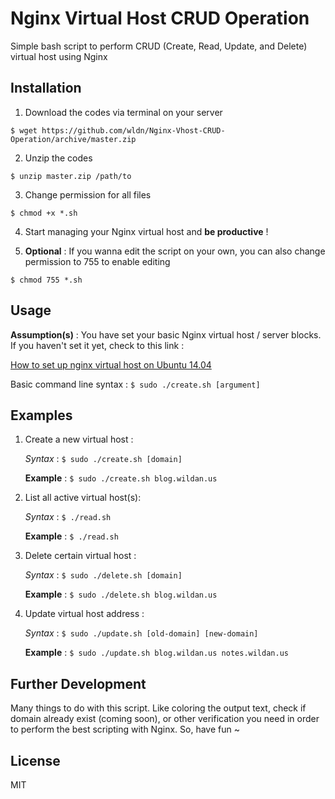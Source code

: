 # Nginx Virtual Host CRUD Operation

Simple bash script to perform CRUD (Create, Read, Update, and Delete) virtual host using Nginx

## Installation
1. Download the codes via terminal on your server

  `$ wget https://github.com/wldn/Nginx-Vhost-CRUD-Operation/archive/master.zip`

2. Unzip the codes

  `$ unzip master.zip /path/to`
  
3. Change permission for all files

  `$ chmod +x *.sh`
  
4. Start managing your Nginx virtual host and **be productive** !

5. **Optional** : If you wanna edit the script on your own, you can also change permission to 755 to enable editing

  `$ chmod 755 *.sh`
  
## Usage
**Assumption(s)** : You have set your basic Nginx virtual host / server blocks. If you haven't set it yet, check to this link : 

[How to set up nginx virtual host on Ubuntu 14.04](https://www.digitalocean.com/community/tutorials/how-to-set-up-apache-virtual-hosts-on-ubuntu-14-04-lts)

Basic command line syntax :
  `$ sudo ./create.sh [argument]`

## Examples
1. Create a new virtual host : 
   
   *Syntax* : `$ sudo ./create.sh [domain]`

   **Example** : `$ sudo ./create.sh blog.wildan.us`

2. List all active virtual host(s): 
   
   *Syntax* : `$ ./read.sh`

   **Example** : `$ ./read.sh`

3. Delete certain virtual host : 
   
   *Syntax* : `$ sudo ./delete.sh [domain]`

   **Example** : `$ sudo ./delete.sh blog.wildan.us`

4. Update virtual host address : 
   
   *Syntax* : `$ sudo ./update.sh [old-domain] [new-domain]`

   **Example** : `$ sudo ./update.sh blog.wildan.us notes.wildan.us`

## Further Development

Many things to do with this script. Like coloring the output text, check if domain already exist (coming soon), or other verification you need in order to perform the best scripting with Nginx. So, have fun ~

## License

MIT
